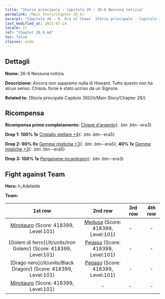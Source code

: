 ```yaml
---
title: "Storia principale - Capitolo 26 - 26-6 Nessuna notizia"
permalink: /Main Story/Chapter 26_6/
excerpt: "Capitolo 26 - 6. Era of Chaos  Storia principale - Capitolo 26_6. 26-6 Nessuna notizia"
last_modified_at: 2021-07-14
locale: it
ref: "Chapter 26_6.md"
toc: false
classes: wide
---
```


## Dettagli

 **Nome:** 26-6 Nessuna notizia

 **Descrizione:** Ancora non sappiamo nulla di Howard. Tutto questo non ha alcun senso. Chissà, forse è stato ucciso da un Signore.

 **Related to:** [Storia principale Capitolo 26](/it/Main Story/Chapter 26/)

## Ricompensa

 **Ricompensa primo completamento:** [Chiave d'argento](/ItemsIT/con_693/){: .btn .btn--era3}

 **Drop 1:** **100% 1x** [Cristallo stellare +4](/ItemsIT/mat_94/){: .btn .btn--era5}

 **Drop 2:** **60% 0x** [Gemme mistiche +3](/ItemsIT/mat_86/){: .btn .btn--era5}, **40% 1x** [Gemme mistiche +3](/ItemsIT/mat_86/){: .btn .btn--era5}

 **Drop 3:** **100% 1x** [Pergamene incantesimi](/ItemsIT/con_694/){: .btn .btn--era3}


## Fight against Team
 **Hero:** h_Adelaide

 **Team:**


  | 1st row | 2nd row | 3rd row | 4th row |
  |:----:|:----:|:----|:----:|
  | [Minotauro](/it/units/Minotaur/) (Score: 418399, Level:101)  | [Medusa](/it/units/Medusa/) (Score: 418399, Level:101)  | - | - |
  | [Golem di ferro](/it/units/Iron Golem/) (Score: 418399, Level:101)  | [Pegaso](/it/units/Pegasus/) (Score: 418399, Level:101)  | - | - |
  | [Drago nero](/it/units/Black Dragon/) (Score: 418399, Level:101)  | [Pegaso](/it/units/Pegasus/) (Score: 418399, Level:101)  | - | - |
  | [Minotauro](/it/units/Minotaur/) (Score: 418399, Level:101)  | - | - | - |


